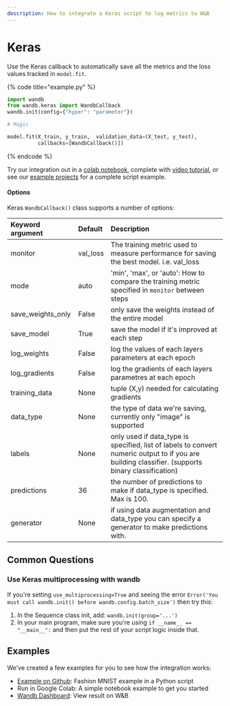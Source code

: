 ```yaml
---
description: How to integrate a Keras script to log metrics to W&B
---
```


# Keras

Use the Keras callback to automatically save all the metrics and the loss values tracked in `model.fit`.

{% code title="example.py" %}
```python
import wandb
from wandb.keras import WandbCallback
wandb.init(config={"hyper": "parameter"})

# Magic

model.fit(X_train, y_train,  validation_data=(X_test, y_test),
          callbacks=[WandbCallback()])
```
{% endcode %}

Try our integration out in a [colab notebook](https://colab.research.google.com/github/wandb/examples/blob/master/colabs/keras/Simple_Keras_Integration.ipynb), complete with [video tutorial](https://www.youtube.com/watch?v=Bsudo7jbMow&ab_channel=Weights%26Biases), or see our [example projects](../../examples.md) for a complete script example.

#### Options

Keras `WandbCallback()` class supports a number of options:

| Keyword argument | Default | Description |
| :--- | :--- | :--- |
| monitor | val\_loss | The training metric used to measure performance for saving the best model. i.e. val\_loss |
| mode | auto | 'min', 'max', or 'auto': How to compare the training metric specified in `monitor` between steps |
| save\_weights\_only | False | only save the weights instead of the entire model |
| save\_model | True | save the model if it's improved at each step |
| log\_weights | False | log the values of each layers parameters at each epoch |
| log\_gradients | False | log the gradients of each layers parametres at each epoch |
| training\_data | None | tuple \(X,y\) needed for calculating gradients |
| data\_type | None | the type of data we're saving, currently only "image" is supported |
| labels | None | only used if data\_type is specified, list of labels to convert numeric output to if you are building classifier. \(supports binary classification\) |
| predictions | 36 | the number of predictions to make if data\_type is specified. Max is 100. |
| generator | None | if using data augmentation and data\_type you can specify a generator to make predictions with. |

## Common Questions

### **Use Keras multiprocessing with wandb**

If you're setting `use_multiprocessing=True` and seeing the error `Error('You must call wandb.init() before wandb.config.batch_size')` then try this:

1. In the Sequence class init, add: `wandb.init(group='...')` 
2. In your main program, make sure you're using `if __name__ == "__main__":` and then put the rest of your script logic inside that.

## Examples

We've created a few examples for you to see how the integration works:

* [Example on Github](https://github.com/wandb/examples/blob/master/examples/keras/keras-cnn-fashion/train.py):  Fashion MNIST example in a Python script
* Run in Google Colab: A simple notebook example to get you started
* [Wandb Dashboard](https://app.wandb.ai/wandb/keras-fashion-mnist/runs/5z1d85qs): View result on W&B

